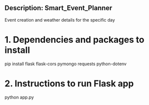 ## Description:  Smart_Event_Planner
Event creation and weather details for the specific day

# 1. Dependencies and packages to install
pip install flask flask-cors pymongo requests python-dotenv

# 2. Instructions to run Flask app
python app.py


